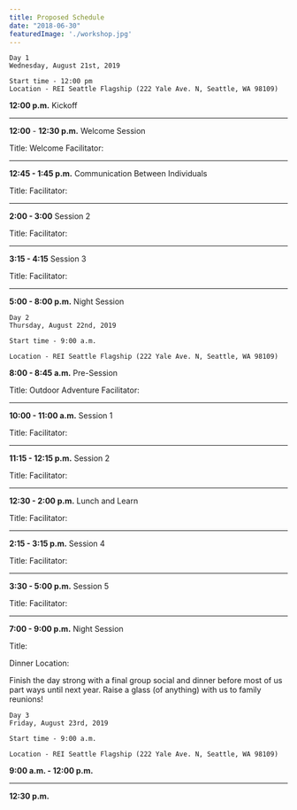 ```yaml
---
title: Proposed Schedule
date: "2018-06-30"
featuredImage: './workshop.jpg'
---
```



	Day 1
	Wednesday, August 21st, 2019

	Start time - 12:00 pm 
	Location - REI Seattle Flagship (222 Yale Ave. N, Seattle, WA 98109)


**12:00 p.m.**			Kickoff
***
**12:00** - **12:30 p.m.** 		Welcome Session

Title: Welcome
Facilitator: 


***
**12:45 - 1:45 p.m.** 		Communication Between Individuals

Title: 
Facilitator: 

***

**2:00 - 3:00**			Session 2

Title: 
Facilitator: 

***

**3:15 - 4:15**			Session 3

Title: 
Facilitator: 

***

**5:00 - 8:00 p.m.** 		Night Session


	
	Day 2
	Thursday, August 22nd, 2019

	Start time - 9:00 a.m. 

	Location - REI Seattle Flagship (222 Yale Ave. N, Seattle, WA 98109)

**8:00 - 8:45 a.m.** 		Pre-Session
				
Title: Outdoor Adventure
Facilitator: 

***

**10:00 - 11:00 a.m.** 		Session 1
				
Title: 
Facilitator: 

***

**11:15 - 12:15 p.m.**		Session 2
				
Title: 
Facilitator: 

***

**12:30 - 2:00 p.m.** 		Lunch and Learn

Title: 
Facilitator: 

***

**2:15 - 3:15 p.m.**		Session 4

Title: 
Facilitator: 

***

**3:30 - 5:00 p.m.**		Session 5

Title: 
Facilitator: 

***

**7:00 - 9:00 p.m.** 		Night Session

Title:			

Dinner
Location: 

Finish the day strong with a final group social and dinner before most of us part ways until next year. Raise a glass (of anything) with us to family reunions!


	Day 3
	Friday, August 23rd, 2019

	Start time - 9:00 a.m.

	Location - REI Seattle Flagship (222 Yale Ave. N, Seattle, WA 98109)

**9:00 a.m. - 12:00 p.m.**

***

**12:30 p.m.**